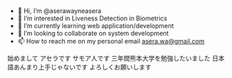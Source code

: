 - 👋 Hi, I’m @aserawayneasera
- 👀 I’m interested in Liveness Detection in Biometrics
- 🌱 I’m currently learning web application/development
- 💞️ I’m looking to collaborate on system development
- 📫 How to reach me on my personal email asera.wa@gmail.com


始めまして
アセラです
サモア人です
三年間熊本大学を勉強したいました
日本語あんまり上手じゃないです
よろしくお願いします

<!---
aserawayneasera/aserawayneasera is a ✨ special ✨ repository because its `README.md` (this file) appears on your GitHub profile.
You can click the Preview link to take a look at your changes.
--->

